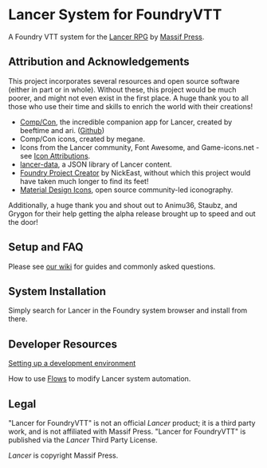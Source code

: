 # Lancer System for FoundryVTT

A Foundry VTT system for the [Lancer RPG](https://massif-press.itch.io/corebook-pdf) by [Massif Press](https://massif-press.itch.io/).

## Attribution and Acknowledgements

This project incorporates several resources and open source software (either in part or in whole). Without these, this project would be much poorer, and might not even exist in the first place. A huge thank you to all those who use their time and skills to enrich the world with their creations!

- [Comp/Con](https://compcon.app), the incredible companion app for Lancer, created by beeftime and ari. ([Github](https://github.com/massif-press/compcon))
- Comp/Con icons, created by megane.
- Icons from the Lancer community, Font Awesome, and Game-icons.net - see [Icon Attributions](public/assets/icons/_ATTRIBUTION.md).
- [lancer-data](https://github.com/massif-press/lancer-data), a JSON library of Lancer content.
- [Foundry Project Creator](https://gitlab.com/foundry-projects/foundry-pc) by NickEast, without which this project would have taken much longer to find its feet!
- [Material Design Icons](https://materialdesignicons.com/), open source community-led iconography.

Additionally, a huge thank you and shout out to Animu36, Staubz, and Grygon for their help getting the alpha release brought up to speed and out the door!

## Setup and FAQ

Please see [our wiki](https://github.com/Eranziel/foundryvtt-lancer/wiki) for guides and commonly asked questions.

## System Installation

Simply search for Lancer in the Foundry system browser and install from there.

## Developer Resources

[Setting up a development environment](https://github.com/Eranziel/foundryvtt-lancer/wiki/Development-Setup)

How to use [Flows](docs/flow_api.md) to modify Lancer system automation.

## Legal

"Lancer for FoundryVTT" is not an official _Lancer_ product; it is a third party work, and is not affiliated with Massif Press. "Lancer for FoundryVTT" is published via the _Lancer_ Third Party License.

_Lancer_ is copyright Massif Press.
